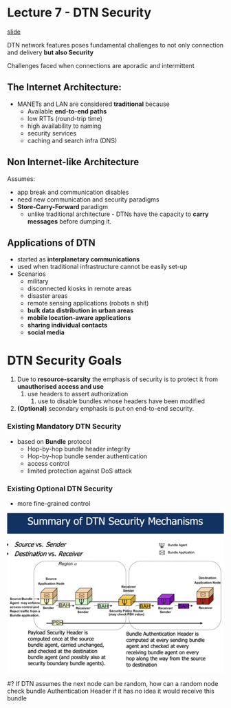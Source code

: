 # Lecture 7 - DTN Security

[slide](https://moodle.nottingham.ac.uk/pluginfile.php/11482858/mod_resource/content/0/DTN%20Security-slides-new.pdf)

DTN network features poses fundamental challenges to not only connection and delivery **but also Security**

Challenges faced when connections are aporadic and intermittent

## The Internet Architecture:

- MANETs and LAN are considered **traditional** because
    - Available **end-to-end paths**
    - low RTTs (round-trip time)
    - high availability to naming
    - security services
    - caching and search infra  (DNS)

## Non Internet-like Architecture

Assumes:

- app break and communication disables
- need new communication and security paradigms
- **Store-Carry-Forward** paradigm
    - unlike traditional architecture - DTNs have the capacity to **carry messages** before dumping it.

## Applications of DTN

- started as **interplanetary communications**
- used when traditional infrastructure cannot be easily set-up
- Scenarios
    - military
    - disconnected kiosks in remote areas
    - disaster areas
    - remote sensing applications (robots n shit)
    - **bulk data distribution in urban areas**
    - **mobile location-aware applications**
    - **sharing individual contacts**
    - **social media**

# DTN Security Goals

1. Due to **resource-scarsity** the emphasis of security is to protect it from **unauthorised access and use** 
    1. use headers to assert authorization
        1. use to disable bundles whose headers have been modified
2. **(Optional)** secondary emphasis is put on end-to-end security.

### Existing Mandatory DTN Security

- based on **Bundle** protocol
    - Hop-by-hop bundle header integrity
    - Hop-by-hop bundle sender authentication
    - access control
    - limited protection against DoS attack

### Existing Optional DTN Security

- more fine-grained control

![Screenshot 2024-10-17 at 3.35.14 PM.png](Lecture%207%20-%20DTN%20Security%20122224ca354c805ab986cefb8a510c27/Screenshot_2024-10-17_at_3.35.14_PM.png)

#? If DTN assumes the next node can be random, how can a random node check bundle Authentication Header if it has no idea it would receive this bundle